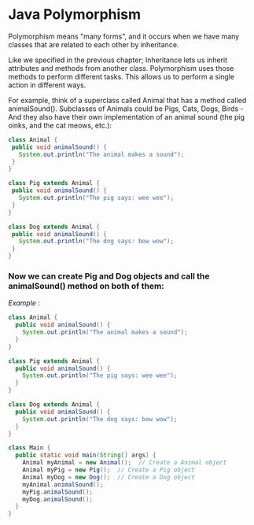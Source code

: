 # Java Polymorphism
                                     
Polymorphism means "many forms", and it occurs when we have many classes that are related to each other by inheritance.

Like we specified in the previous chapter; Inheritance lets us inherit attributes and methods from another class. 
Polymorphism uses those methods to perform different tasks. 
This allows us to perform a single action in different ways.

For example, think of a superclass called Animal that has a method called animalSound(). Subclasses of Animals could be Pigs, 
Cats, Dogs, Birds - And they also have their own implementation of an animal sound (the pig oinks, and the cat meows, etc.):

 ```java                                          
class Animal {
  public void animalSound() {
    System.out.println("The animal makes a sound");
  }
}

class Pig extends Animal {
  public void animalSound() {
    System.out.println("The pig says: wee wee");
  }
}

class Dog extends Animal {
  public void animalSound() {
    System.out.println("The dog says: bow wow");
  }
}
```

### Now we can create Pig and Dog objects and call the animalSound() method on both of them:

*Example* :

```java
class Animal {
  public void animalSound() {
    System.out.println("The animal makes a sound");
  }
}

class Pig extends Animal {
  public void animalSound() {
    System.out.println("The pig says: wee wee");
  }
}

class Dog extends Animal {
  public void animalSound() {
    System.out.println("The dog says: bow wow");
  }
}

class Main {
  public static void main(String[] args) {
    Animal myAnimal = new Animal();  // Create a Animal object
    Animal myPig = new Pig();  // Create a Pig object
    Animal myDog = new Dog();  // Create a Dog object
    myAnimal.animalSound();
    myPig.animalSound();
    myDog.animalSound();
  }
}
```
